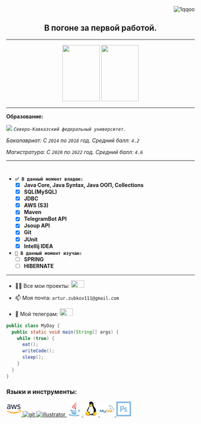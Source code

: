 <p align="right"> <img src="https://komarev.com/ghpvc/?username=1qqoo&label=Profile%20views&color=0e75b6&style=flat" alt="1qqoo" /> </p>

<h2 align="center">В погоне за первой работой.</h2>

___

<p align="center"> <img src="https://media.tenor.com/x1eW6Z7pMnIAAAAj/animated-man-running.gif" width="100" height="150"/> 
  <img src="https://media.tenor.com/iPWC0upqq_QAAAAi/animated-man-running.gif" width="100" height="150"/></p>

___

**Образование:**
>
<img src="https://upload.wikimedia.org/wikipedia/ru/2/2e/%D0%9B%D0%BE%D0%B3%D0%BE%D1%82%D0%B8%D0%BF_%D0%A1%D0%9A%D0%A4%D0%A3.png" width="30" heigth="30"/> *`Северо-Кавказский федеральный университет.`*
>
*Бакалавриат: С `2014` по `2018` год. Средний балл: `4.2`*
>
*Магистратура: С `2020` по `2022` год. Средний балл: `4.6`*

___
<h1 align="left"></h1>

- **`✅ В данный момент владею:`**
  - [x] **Java Core, Java Syntax, Java ООП, Collections**
  - [x] **SQL(MySQL)**
  - [x] **JDBC**
  - [x] **AWS (S3)**
  - [x] **Maven**
  - [x] **TelegramBot API**
  - [x] **Jsoup API**
  - [x] **Git**
  - [x] **JUnit**
  - [x] **Intellij IDEA**

- **`🌱 В данный момент изучаю:`**
  - [ ] **SPRING**
  - [ ] **HIBERNATE**
___

- 👨‍💻 Все мои проекты: [<img src="https://www.pngmart.com/files/15/Web-Blue-Button-PNG-Photos.png" width="35" height="20"/>](https://github.com/A3301Z?tab=repositories)

- 📫 Моя почта: `artur.zubkov111@gmail.com`

- 🚀 Мой телеграм: [<img src="https://www.pngmart.com/files/15/Web-Blue-Button-PNG-Photos.png" width="35" height="20"/>](https://t.me/H3301C)

<p align="left">
</p>


``` java
public class MyDay {
  public static void main(String[] args) {
    while (true) {
      eat();
      writeCode();
      sleep();
    }
  }
}
```


<h3 align="left">Языки и инструменты:</h3>
<p align="left"> <a href="https://aws.amazon.com" target="_blank" rel="noreferrer"> <img src="https://raw.githubusercontent.com/devicons/devicon/master/icons/amazonwebservices/amazonwebservices-original-wordmark.svg" alt="aws" width="40" height="40"/> </a> <a href="https://git-scm.com/" target="_blank" rel="noreferrer"> <img src="https://www.vectorlogo.zone/logos/git-scm/git-scm-icon.svg" alt="git" width="40" height="40"/> </a> <a href="https://www.adobe.com/in/products/illustrator.html" target="_blank" rel="noreferrer"> <img src="https://www.vectorlogo.zone/logos/adobe_illustrator/adobe_illustrator-icon.svg" alt="illustrator" width="40" height="40"/> </a> <a href="https://www.java.com" target="_blank" rel="noreferrer"> <img src="https://raw.githubusercontent.com/devicons/devicon/master/icons/java/java-original.svg" alt="java" width="40" height="40"/> </a> <a href="https://www.linux.org/" target="_blank" rel="noreferrer"> <img src="https://raw.githubusercontent.com/devicons/devicon/master/icons/linux/linux-original.svg" alt="linux" width="40" height="40"/> </a> <a href="https://www.mysql.com/" target="_blank" rel="noreferrer"> <img src="https://raw.githubusercontent.com/devicons/devicon/master/icons/mysql/mysql-original-wordmark.svg" alt="mysql" width="40" height="40"/> </a> <a href="https://www.photoshop.com/en" target="_blank" rel="noreferrer"> <img src="https://raw.githubusercontent.com/devicons/devicon/master/icons/photoshop/photoshop-line.svg" alt="photoshop" width="40" height="40"/> </a> </p>

